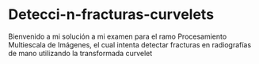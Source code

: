 # Detecci-n-fracturas-curvelets
Bienvenido a mi solución a mi examen para el ramo Procesamiento Multiescala de Imágenes, el cual intenta detectar fracturas en radiografías de mano utilizando la transformada curvelet

